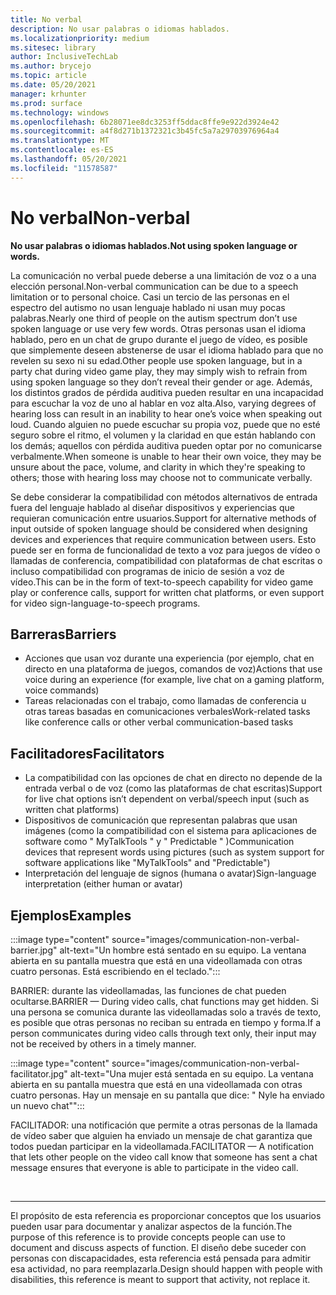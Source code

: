 ```yaml
---
title: No verbal
description: No usar palabras o idiomas hablados.
ms.localizationpriority: medium
ms.sitesec: library
author: InclusiveTechLab
ms.author: brycejo
ms.topic: article
ms.date: 05/20/2021
manager: krhunter
ms.prod: surface
ms.technology: windows
ms.openlocfilehash: 6b28071ee8dc3253ff5ddac8ffe9e922d3924e42
ms.sourcegitcommit: a4f8d271b1372321c3b45fc5a7a29703976964a4
ms.translationtype: MT
ms.contentlocale: es-ES
ms.lasthandoff: 05/20/2021
ms.locfileid: "11578587"
---
```

# <a name="non-verbal"></a><span data-ttu-id="56dfd-103">No verbal</span><span class="sxs-lookup"><span data-stu-id="56dfd-103">Non-verbal</span></span>

**<span data-ttu-id="56dfd-104">No usar palabras o idiomas hablados.</span><span class="sxs-lookup"><span data-stu-id="56dfd-104">Not using spoken language or words.</span></span>**

<span data-ttu-id="56dfd-105">La comunicación no verbal puede deberse a una limitación de voz o a una elección personal.</span><span class="sxs-lookup"><span data-stu-id="56dfd-105">Non-verbal communication can be due to a speech limitation or to personal choice.</span></span> <span data-ttu-id="56dfd-106">Casi un tercio de las personas en el espectro del autismo no usan lenguaje hablado ni usan muy pocas palabras.</span><span class="sxs-lookup"><span data-stu-id="56dfd-106">Nearly one third of people on the autism spectrum don’t use spoken language or use very few words.</span></span> <span data-ttu-id="56dfd-107">Otras personas usan el idioma hablado, pero en un chat de grupo durante el juego de vídeo, es posible que simplemente deseen abstenerse de usar el idioma hablado para que no revelen su sexo ni su edad.</span><span class="sxs-lookup"><span data-stu-id="56dfd-107">Other people use spoken language, but in a party chat during video game play, they may simply wish to refrain from using spoken language so they don’t reveal their gender or age.</span></span> <span data-ttu-id="56dfd-108">Además, los distintos grados de pérdida auditiva pueden resultar en una incapacidad para escuchar la voz de uno al hablar en voz alta.</span><span class="sxs-lookup"><span data-stu-id="56dfd-108">Also, varying degrees of hearing loss can result in an inability to hear one’s voice when speaking out loud.</span></span> <span data-ttu-id="56dfd-109">Cuando alguien no puede escuchar su propia voz, puede que no esté seguro sobre el ritmo, el volumen y la claridad en que están hablando con los demás; aquellos con pérdida auditiva pueden optar por no comunicarse verbalmente.</span><span class="sxs-lookup"><span data-stu-id="56dfd-109">When someone is unable to hear their own voice, they may be unsure about the pace, volume, and clarity in which they're speaking to others; those with hearing loss may choose not to communicate verbally.</span></span>

<span data-ttu-id="56dfd-110">Se debe considerar la compatibilidad con métodos alternativos de entrada fuera del lenguaje hablado al diseñar dispositivos y experiencias que requieran comunicación entre usuarios.</span><span class="sxs-lookup"><span data-stu-id="56dfd-110">Support for alternative methods of input outside of spoken language should be considered when designing devices and experiences that require communication between users.</span></span> <span data-ttu-id="56dfd-111">Esto puede ser en forma de funcionalidad de texto a voz para juegos de vídeo o llamadas de conferencia, compatibilidad con plataformas de chat escritas o incluso compatibilidad con programas de inicio de sesión a voz de vídeo.</span><span class="sxs-lookup"><span data-stu-id="56dfd-111">This can be in the form of text-to-speech capability for video game play or conference calls, support for written chat platforms, or even support for video sign-language-to-speech programs.</span></span>

## <a name="barriers"></a><span data-ttu-id="56dfd-112">Barreras</span><span class="sxs-lookup"><span data-stu-id="56dfd-112">Barriers</span></span>
* <span data-ttu-id="56dfd-113">Acciones que usan voz durante una experiencia (por ejemplo, chat en directo en una plataforma de juegos, comandos de voz)</span><span class="sxs-lookup"><span data-stu-id="56dfd-113">Actions that use voice during an experience (for example, live chat on a gaming platform, voice commands)</span></span>
* <span data-ttu-id="56dfd-114">Tareas relacionadas con el trabajo, como llamadas de conferencia u otras tareas basadas en comunicaciones verbales</span><span class="sxs-lookup"><span data-stu-id="56dfd-114">Work-related tasks like conference calls or other verbal communication-based tasks</span></span>

## <a name="facilitators"></a><span data-ttu-id="56dfd-115">Facilitadores</span><span class="sxs-lookup"><span data-stu-id="56dfd-115">Facilitators</span></span>
* <span data-ttu-id="56dfd-116">La compatibilidad con las opciones de chat en directo no depende de la entrada verbal o de voz (como las plataformas de chat escritas)</span><span class="sxs-lookup"><span data-stu-id="56dfd-116">Support for live chat options isn’t dependent on verbal/speech input (such as written chat platforms)</span></span>
* <span data-ttu-id="56dfd-117">Dispositivos de comunicación que representan palabras que usan imágenes (como la compatibilidad con el sistema para aplicaciones de software como &quot; MyTalkTools &quot; y &quot; Predictable &quot; )</span><span class="sxs-lookup"><span data-stu-id="56dfd-117">Communication devices that represent words using pictures (such as system support for software applications like &quot;MyTalkTools&quot; and &quot;Predictable&quot;)</span></span>
* <span data-ttu-id="56dfd-118">Interpretación del lenguaje de signos (humana o avatar)</span><span class="sxs-lookup"><span data-stu-id="56dfd-118">Sign-language interpretation (either human or avatar)</span></span>

## <a name="examples"></a><span data-ttu-id="56dfd-119">Ejemplos</span><span class="sxs-lookup"><span data-stu-id="56dfd-119">Examples</span></span>

:::image type="content" source="images/communication-non-verbal-barrier.jpg" alt-text="Un hombre está sentado en su equipo. La ventana abierta en su pantalla muestra que está en una videollamada con otras cuatro personas. Está escribiendo en el teclado.":::

<span data-ttu-id="56dfd-123">BARRIER: durante las videollamadas, las funciones de chat pueden ocultarse.</span><span class="sxs-lookup"><span data-stu-id="56dfd-123">BARRIER — During video calls, chat functions may get hidden.</span></span> <span data-ttu-id="56dfd-124">Si una persona se comunica durante las videollamadas solo a través de texto, es posible que otras personas no reciban su entrada en tiempo y forma.</span><span class="sxs-lookup"><span data-stu-id="56dfd-124">If a person communicates during video calls through text only, their input may not be received by others in a timely manner.</span></span> 

:::image type="content" source="images/communication-non-verbal-facilitator.jpg" alt-text="Una mujer está sentada en su equipo. La ventana abierta en su pantalla muestra que está en una videollamada con otras cuatro personas. Hay un mensaje en su pantalla que dice: &quot; Nyle ha enviado un nuevo chat&quot;":::

<span data-ttu-id="56dfd-128">FACILITADOR: una notificación que permite a otras personas de la llamada de vídeo saber que alguien ha enviado un mensaje de chat garantiza que todos puedan participar en la videollamada.</span><span class="sxs-lookup"><span data-stu-id="56dfd-128">FACILITATOR — A notification that lets other people on the video call know that someone has sent a chat message ensures that everyone is able to participate in the video call.</span></span>

&nbsp;

[comment]: # (Instrucción Footer)
___
<span data-ttu-id="56dfd-130">El propósito de esta referencia es proporcionar conceptos que los usuarios pueden usar para documentar y analizar aspectos de la función.</span><span class="sxs-lookup"><span data-stu-id="56dfd-130">The purpose of this reference is to provide concepts people can use to document and discuss aspects of function.</span></span> <span data-ttu-id="56dfd-131">El diseño debe suceder con personas con discapacidades, esta referencia está pensada para admitir esa actividad, no para reemplazarla.</span><span class="sxs-lookup"><span data-stu-id="56dfd-131">Design should happen with people with disabilities, this reference is meant to support that activity, not replace it.</span></span> 